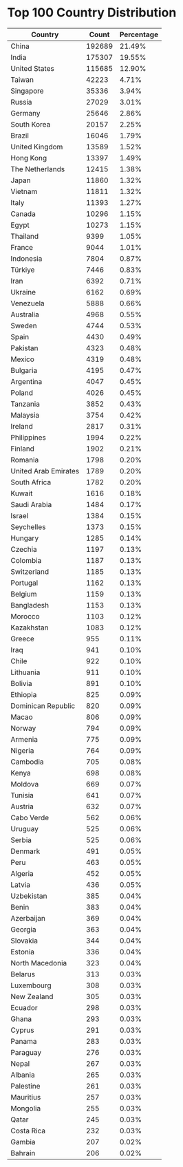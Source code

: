 # Top 100 Country Distribution
| Country | Count | Percentage |
|----|----|----|
| China | 192689 | 21.49% |
| India | 175307 | 19.55% |
| United States | 115685 | 12.90% |
| Taiwan | 42223 | 4.71% |
| Singapore | 35336 | 3.94% |
| Russia | 27029 | 3.01% |
| Germany | 25646 | 2.86% |
| South Korea | 20157 | 2.25% |
| Brazil | 16046 | 1.79% |
| United Kingdom | 13589 | 1.52% |
| Hong Kong | 13397 | 1.49% |
| The Netherlands | 12415 | 1.38% |
| Japan | 11860 | 1.32% |
| Vietnam | 11811 | 1.32% |
| Italy | 11393 | 1.27% |
| Canada | 10296 | 1.15% |
| Egypt | 10273 | 1.15% |
| Thailand | 9399 | 1.05% |
| France | 9044 | 1.01% |
| Indonesia | 7804 | 0.87% |
| Türkiye | 7446 | 0.83% |
| Iran | 6392 | 0.71% |
| Ukraine | 6162 | 0.69% |
| Venezuela | 5888 | 0.66% |
| Australia | 4968 | 0.55% |
| Sweden | 4744 | 0.53% |
| Spain | 4430 | 0.49% |
| Pakistan | 4323 | 0.48% |
| Mexico | 4319 | 0.48% |
| Bulgaria | 4195 | 0.47% |
| Argentina | 4047 | 0.45% |
| Poland | 4026 | 0.45% |
| Tanzania | 3852 | 0.43% |
| Malaysia | 3754 | 0.42% |
| Ireland | 2817 | 0.31% |
| Philippines | 1994 | 0.22% |
| Finland | 1902 | 0.21% |
| Romania | 1798 | 0.20% |
| United Arab Emirates | 1789 | 0.20% |
| South Africa | 1782 | 0.20% |
| Kuwait | 1616 | 0.18% |
| Saudi Arabia | 1484 | 0.17% |
| Israel | 1384 | 0.15% |
| Seychelles | 1373 | 0.15% |
| Hungary | 1285 | 0.14% |
| Czechia | 1197 | 0.13% |
| Colombia | 1187 | 0.13% |
| Switzerland | 1185 | 0.13% |
| Portugal | 1162 | 0.13% |
| Belgium | 1159 | 0.13% |
| Bangladesh | 1153 | 0.13% |
| Morocco | 1103 | 0.12% |
| Kazakhstan | 1083 | 0.12% |
| Greece | 955 | 0.11% |
| Iraq | 941 | 0.10% |
| Chile | 922 | 0.10% |
| Lithuania | 911 | 0.10% |
| Bolivia | 891 | 0.10% |
| Ethiopia | 825 | 0.09% |
| Dominican Republic | 820 | 0.09% |
| Macao | 806 | 0.09% |
| Norway | 794 | 0.09% |
| Armenia | 775 | 0.09% |
| Nigeria | 764 | 0.09% |
| Cambodia | 705 | 0.08% |
| Kenya | 698 | 0.08% |
| Moldova | 669 | 0.07% |
| Tunisia | 641 | 0.07% |
| Austria | 632 | 0.07% |
| Cabo Verde | 562 | 0.06% |
| Uruguay | 525 | 0.06% |
| Serbia | 525 | 0.06% |
| Denmark | 491 | 0.05% |
| Peru | 463 | 0.05% |
| Algeria | 452 | 0.05% |
| Latvia | 436 | 0.05% |
| Uzbekistan | 385 | 0.04% |
| Benin | 383 | 0.04% |
| Azerbaijan | 369 | 0.04% |
| Georgia | 363 | 0.04% |
| Slovakia | 344 | 0.04% |
| Estonia | 336 | 0.04% |
| North Macedonia | 323 | 0.04% |
| Belarus | 313 | 0.03% |
| Luxembourg | 308 | 0.03% |
| New Zealand | 305 | 0.03% |
| Ecuador | 298 | 0.03% |
| Ghana | 293 | 0.03% |
| Cyprus | 291 | 0.03% |
| Panama | 283 | 0.03% |
| Paraguay | 276 | 0.03% |
| Nepal | 267 | 0.03% |
| Albania | 265 | 0.03% |
| Palestine | 261 | 0.03% |
| Mauritius | 257 | 0.03% |
| Mongolia | 255 | 0.03% |
| Qatar | 245 | 0.03% |
| Costa Rica | 232 | 0.03% |
| Gambia | 207 | 0.02% |
| Bahrain | 206 | 0.02% |
